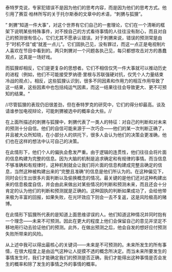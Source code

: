 泰特罗克说，专家犯错误不是因为他们的思考内容，而是因为他们的思考方式。他引用了赛亚·柏林所写的关于托尔斯泰的文章中的术语，“刺猬与狐狸”。

” 刺猬“知道一件大事”，对这个世界有它们自己的一套理论，它们在一个清晰的框架下说明某些特殊事件，对不按自己的方式看待事情的人往往没有耐心，而且对自己的预测很有信心，它们尤其不愿承认错误。对于刺猬来说，错误的预测常是由于“时机不佳”或“就差一点儿”。它们固执己见，没有罪过，而这一点正是电视制片人喜欢在节目中看到的。两只刺猬对一个问题各执己见，每只都想攻击对方的愚蠢观点，这真是一场好戏。

而狐狸却相反，它们是更复杂的思想者。它们不相信仅凭一件大事就可以推动历史的进程（例如，他们不可能接受罗纳德·里根与苏联强硬对抗，仅凭个人力量结束冷战的观点）。相反，这些狐狸认识到，很多不同因素和作用力的相互作用导致了这一结果，这些因素中也包括纯运气因素，而这一结果往往会导致更大、更不可预知的结果。“

//尽管狐狸的表现仍旧很差劲，但在泰特罗克的研究中，它们的得分却最高。谈及请谁参加电视辩论，可能刺猬被选中的概率会大些。//

在上面所描述的刺猬与狐狸中，刺猬代表了一类人的特征：对自己的判断和对未来的预测十分自信。他们的自信可能来源于一次巧合——他们的某一次判断正确了，并且被大众所知晓，在小部分人的烘托下，很多人会认为他们的决策会更准确，他们也在这样的想法中认可自己的决策。

在此情形下，他们个人的偏执会愈发严重。由于逻辑的连贯性，他们往往会将片面的信息构建为完整的信息。因为大脑的机制是追求确定和有规律的事情。而当信息不够准确和有规律时，这种机制就会让我们将片面的信息构建成完整且确定的信息，当然这种被构建出来的“完整且准确”的信息是他们所认为的。在这种偏见下，同时会衍生出很多片面判断以及偷换概念的情况。最关键的是他们还对这种构建出来的信息极度自信，并会由此来做出对某些情况的判断和预测未来，而且还会十分肯定的认为他们的判断和预测就是正确的。这种固执的判断如果成功了，会给他带来极为丰富的回报，如果失败，在光环效应下则会一去不复返，这是风险极高的赌博。

在此情形下狐狸所代表的是知道上面思维谬误的人。他们知道这种情况并同时抱有一个理念——未来不可预测。因此在更大的程度上他们会保留自己的意见并坚定不移地用行动去验证他们的预测。此外，在做出预测之后，他会自发的想好应付预测失败所带来的风险。

从上述中我可以得出最核心的关键词——未来是不可预测的。未来所发生的所有事情，在很大程度上是由运气这种让人捉摸不透的概念所决定。而当未来所要发生的事情发生时，我们才能确定我们的预测是否正确，我们才能得出这种事情是否会发生的概率和除了发生的事情之外的事情的概率。